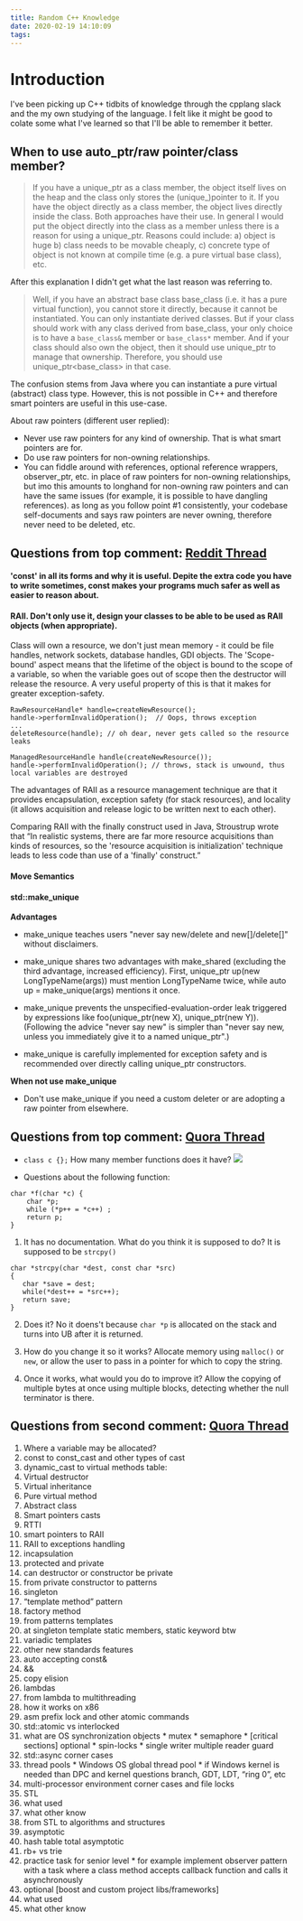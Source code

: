 ```yaml
---
title: Random C++ Knowledge
date: 2020-02-19 14:10:09
tags:
---
```


# Introduction
I've been picking up C++ tidbits of knowledge through the cpplang slack and the my own studying of the language. I felt like it might be good to colate some what I've learned so that I'll be able to remember it better.

## When to use auto_ptr/raw pointer/class member?
>If you have a unique_ptr as a class member, the object itself lives on the heap and the class only stores the (unique_)pointer to it. If you have the object directly as a class member, the object lives directly inside the class. Both approaches have their use. In general I would put the object directly into the class as a member unless there is a reason for using a unique_ptr.
>Reasons could include: a) object is huge b) class needs to be movable cheaply, c) concrete type of object is not known at compile time (e.g. a pure virtual base class), etc.

After this explanation I didn't get what the last reason was referring to.
>Well, if you have an abstract base class base_class (i.e. it has a pure virtual function), you cannot store it directly, because it cannot be instantiated. You can only instantiate derived classes. But if your class should work with any class derived from base_class, your only choice is to have a `base_class&` member or `base_class*` member. And if your class should also own the object, then it should use unique_ptr to manage that ownership. Therefore, you should use unique_ptr<base_class> in that case.

The confusion stems from Java where you can instantiate a pure virtual (abstract) class type. However, this is not possible in C++ and therefore smart pointers are useful in this use-case.

About raw pointers (different user replied):
* Never use raw pointers for any kind of ownership. That is what smart pointers are for.
* Do use raw pointers for non-owning relationships.
* You can fiddle around with references, optional reference wrappers, observer_ptr, etc. in place of raw pointers for non-owning relationships, but imo this amounts to longhand for non-owning raw pointers and can have the same issues (for example, it is possible to have dangling references). as long as you follow point #1 consistently, your codebase self-documents and says raw pointers are never owning, therefore never need to be deleted, etc.

## Questions from top comment: [Reddit Thread](https://www.reddit.com/r/cpp/comments/24lv4b/what_useful_things_should_every_c_programmer_know/)

####  'const' in all its forms and why it is useful. Depite the extra code you have to write sometimes, const makes your programs much safer as well as easier to reason about.


####  RAII. Don't only use it, design your classes to be able to be used as RAII objects (when appropriate).
Class will own a resource, we don't just mean memory - it could be file handles, network sockets, database handles, GDI objects. The 'Scope-bound' aspect means that the lifetime of the object is bound to the scope of a variable, so when the variable goes out of scope then the destructor will release the resource. A very useful property of this is that it makes for greater exception-safety.

```
RawResourceHandle* handle=createNewResource();
handle->performInvalidOperation();  // Oops, throws exception
...
deleteResource(handle); // oh dear, never gets called so the resource leaks
```

```
ManagedResourceHandle handle(createNewResource());
handle->performInvalidOperation(); // throws, stack is unwound, thus local variables are destroyed
```

The advantages of RAII as a resource management technique are that it provides encapsulation, exception safety (for stack resources), and locality (it allows acquisition and release logic to be written next to each other).

Comparing RAII with the finally construct used in Java, Stroustrup wrote that “In realistic systems, there are far more resource acquisitions than kinds of resources, so the 'resource acquisition is initialization' technique leads to less code than use of a 'finally' construct.”

#### Move Semantics


####  std::make_unique

**Advantages**
* make_unique teaches users "never say new/delete and new[]/delete[]" without disclaimers.

* make_unique shares two advantages with make_shared (excluding the third advantage, increased efficiency). First, unique_ptr<LongTypeName> up(new LongTypeName(args)) must mention LongTypeName twice, while auto up = make_unique<LongTypeName>(args) mentions it once.

* make_unique prevents the unspecified-evaluation-order leak triggered by expressions like foo(unique_ptr<X>(new X), unique_ptr<Y>(new Y)). (Following the advice "never say new" is simpler than "never say new, unless you immediately give it to a named unique_ptr".)

* make_unique is carefully implemented for exception safety and is recommended over directly calling unique_ptr constructors.

**When not use make_unique**
* Don't use make_unique if you need a custom deleter or are adopting a raw pointer from elsewhere.


## Questions from top comment: [Quora Thread](https://www.quora.com/What-are-the-must-know-things-to-be-a-c-developer-How-to-evaluate-a-c-programmer)

* `class c {};` How many member functions does it have?
![](/images/c++_special_members.png)

* Questions about the following function:
```
char *f(char *c) {
    char *p;
    while (*p++ = *c++) ;
    return p;
}
```
1. It has no documentation. What do you think it is supposed to do?
It is supposed to be `strcpy()`
```
char *strcpy(char *dest, const char *src)
{
   char *save = dest;
   while(*dest++ = *src++);
   return save;
}
```

2. Does it?
No it doens't because `char *p` is allocated on the stack and turns into UB after it is returned.

3. How do you change it so it works?
Allocate memory using `malloc()` or `new`, or allow the user to pass in a pointer for which to copy the string.

4. Once it works, what would you do to improve it?
Allow the copying of multiple bytes at once using multiple blocks, detecting whether the null terminator is there.

## Questions from second comment: [Quora Thread](https://www.quora.com/What-are-the-must-know-things-to-be-a-c-developer-How-to-evaluate-a-c-programmer)

1. Where a variable may be allocated? 
2. const to const_cast and other types of cast
3. dynamic_cast to virtual methods table:
  1. Virtual destructor
  2. Virtual inheritance
  3. Pure virtual method
  4. Abstract class
  5. Smart pointers casts
  6. RTTI
4. smart pointers to RAII
5. RAII to exceptions handling
6. incapsulation
  1. protected and private
  2. can destructor or constructor be private
7. from private constructor to patterns
  1. singleton
  2. “template method” pattern
  3. factory method
8. from patterns templates
  1. at singleton template static members, static keyword btw
  2. variadic templates
9. other new standards features
  1. auto accepting const&
  2. &&
  3. copy elision
  4. lambdas
10. from lambda to multithreading
  1. how it works on x86
  2. asm prefix lock and other atomic commands
  3. std::atomic vs interlocked
  4. what are OS synchronization objects
    * mutex
    * semaphore
    * [critical sections] optional
    * spin-locks
    * single writer multiple reader guard
  5. std::async corner cases
  6. thread pools
    * Windows OS global thread pool
    * if Windows kernel is needed than DPC and kernel questions branch, GDT, LDT, “ring 0”, etc
  7. multi-processor environment corner cases and file locks
11. STL
  1. what used
  2. what other know
12. from STL to algorithms and structures
  1. asymptotic
  2. hash table total asymptotic
  3. rb+ vs trie
  4. practice task for senior level
    * for example implement observer pattern with a task where a class method accepts callback function and calls it asynchronously
13. optional [boost and custom project libs/frameworks]
  1. what used
  2. what other know

